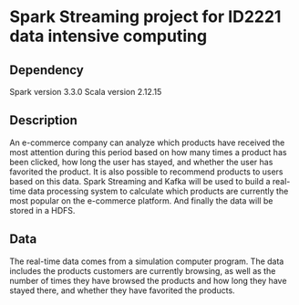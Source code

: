 # Spark Streaming project for ID2221 data intensive computing
## Dependency
Spark version 3.3.0
Scala version 2.12.15
## Description
An e-commerce company can analyze which products have received the most attention during this period based on how many times a product has been clicked, how long the user has stayed, and whether the user has favorited the product. It is also possible to recommend products to users based on this data. Spark Streaming and Kafka will be used to build a real-time data processing system to calculate which products are currently the most popular on the e-commerce platform. And finally the data will be stored in a HDFS.  
## Data
The real-time data comes from a simulation computer program. The data includes the products customers are currently browsing, as well as the number of times they have browsed the products and how long they have stayed there, and whether they have favorited the products. 
